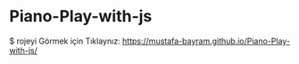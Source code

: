# Piano-Play-with-js
$ rojeyi Görmek için Tıklaynız: https://mustafa-bayram.github.io/Piano-Play-with-js/
